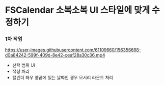 # FSCalendar 소복소복 UI 스타일에 맞게 수정하기


### 1차 작업
https://user-images.githubusercontent.com/61109660/156356698-d0a84242-599f-409d-8e42-ceaf28a30c36.mp4

- 선택 범위 UI
- 색상 처리
- 캘린더 좌우 양끝에 있는 날짜인 경우 모서리 라운드 처리
